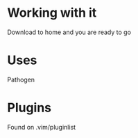 Working with it
===============

Download to home and you are ready to go

Uses
====

Pathogen

Plugins
=======

Found on .vim/pluginlist
